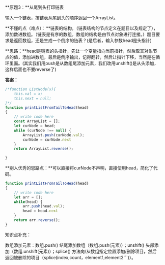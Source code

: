 **原题3：**从尾到头打印链表

输入一个链表，按链表从尾到头的顺序返回一个ArrayList。

**不懂的点（难点）：**链表的结构，（链表结构的节点定义在题目以及规定了），添加数进数组。（链表是有序的数组，数组的结构是由节点对象进行连接。）题目要求是返回数组，还是生成一个倒序的链表？(是后者，输入参数head是头指针)

**思路：**head是链表的头指针，先让一个变量指向当前指针，然后取其对象节点的值，添加进数组，最后是倒序输出，记得翻转，然后让指针下移，当然是在循环里面。(其实我们用push是从数组尾添加元素，我们改用unshift()是从头添加，这样后面也不要reverse了)

**答案：**

``` javascript
/*function ListNode(x){
    this.val = x;
    this.next = null;
}*/
function printListFromTailToHead(head)
{
    // write code here
    const ArrayList = [];
    let curNode = head;
    while (curNode !== null) {
        ArrayList.push(curNode.val);
        curNode = curNode.next
    }
    return ArrayList.reverse();
    
}
```



**别人优秀的思路点：**可以直接将curNode不声明，直接使用head，简化了代码。

```javascript
function printListFromTailToHead(head)
{
    // write code here
    let arr = [];
    while(head) {
        arr.push(head.val);
        head = head.next
    }
    return arr.reverse();
}

```

知识点补充：

数组添加元素：数组.push() 结尾添加数组（数组.push(元素)）；unshift() 头部添加（数组.unshift(元素)）；splice() 方法向/从数组指定位置添加/删除项目，然后返回被删除的项目（splice(index,count，element1,element2```)）。

